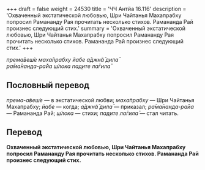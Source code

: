 +++
draft = false
weight = 24530
title = 'ЧЧ Антйа 16.116'
description = 'Охваченный экстатической любовью, Шри Чайтанья Махапрабху попросил Рамананду Рая прочитать несколько стихов. Рамананда Рай произнес следующий стих.'
summary = 'Охваченный экстатической любовью, Шри Чайтанья Махапрабху попросил Рамананду Рая прочитать несколько стихов. Рамананда Рай произнес следующий стих.'
+++

_према̄веш́е маха̄прабху йабе а̄джн̃а̄ дила̄  
ра̄ма̄нанда-ра̄йа ш́лока пад̣ите ла̄гила̄_

## Пословный перевод

_према_\-_а̄веш́е_ — в экстатической любви; _маха̄прабху_ — Шри Чайтанья Махапрабху; _йабе_ — когда; _а̄джн̃а̄_ _дила̄_ — приказал; _ра̄ма̄нанда_\-_ра̄йа_ — Рамананда Рай; _ш́лока_ — стихи; _пад̣ите_ _ла̄гила̄_ — стал читать.

## Перевод

**Охваченный экстатической любовью, Шри Чайтанья Махапрабху попросил Рамананду Рая прочитать несколько стихов. Рамананда Рай произнес следующий стих.**
